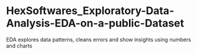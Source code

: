 # HexSoftwares_Exploratory-Data-Analysis-EDA-on-a-public-Dataset
EDA explores data patterns, cleans errors and show insights using numbers and charts
